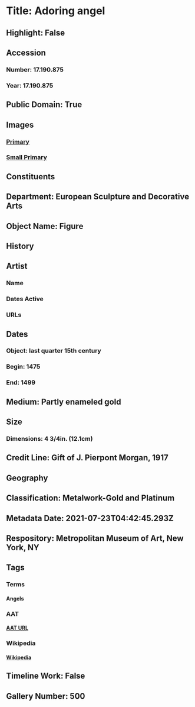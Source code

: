 # Title: Adoring angel
## Highlight: False
## Accession
### Number: 17.190.875
### Year: 17.190.875
## Public Domain: True
## Images
### [Primary](https://images.metmuseum.org/CRDImages/es/original/ES4653.jpg)
### [Small Primary](https://images.metmuseum.org/CRDImages/es/web-large/ES4653.jpg)
## Constituents
## Department: European Sculpture and Decorative Arts
## Object Name: Figure
## History
## Artist
### Name
### Dates Active
### URLs
## Dates
### Object: last quarter 15th century
### Begin: 1475
### End: 1499
## Medium: Partly enameled gold
## Size
### Dimensions: 4 3/4in. (12.1cm)
## Credit Line: Gift of J. Pierpont Morgan, 1917
## Geography
## Classification: Metalwork-Gold and Platinum
## Metadata Date: 2021-07-23T04:42:45.293Z
## Respository: Metropolitan Museum of Art, New York, NY
## Tags
### Terms
#### Angels
### AAT
#### [AAT URL](http://vocab.getty.edu/page/aat/300379004)
### Wikipedia
#### [Wikipedia]()
## Timeline Work: False
## Gallery Number: 500